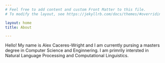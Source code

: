 ```yaml
---
# Feel free to add content and custom Front Matter to this file.
# To modify the layout, see https://jekyllrb.com/docs/themes/#overriding-theme-defaults

layout: home
title: About

---
```



Hello! My name is Alex Caceres-Wright and I am currently pursing a masters degree in Computer Science and Enginnering. I am primrily intersted in Natural Language Processing and Computational Linguistics.
